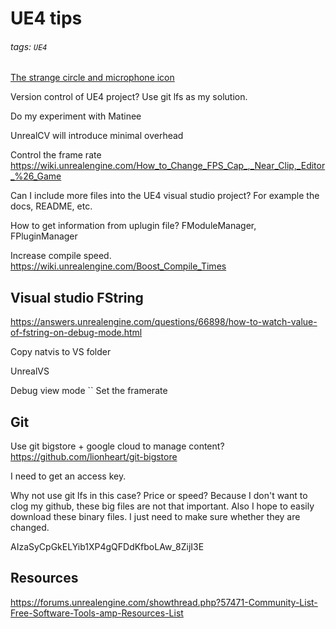 # UE4 tips

###### tags: `UE4`

[The strange circle and microphone icon](https://forums.unrealengine.com/showthread.php?122756-UE4-13-editor-microphone-and-circle-arrow-icons)

Version control of UE4 project? Use git lfs as my solution.

Do my experiment with Matinee

UnrealCV will introduce minimal overhead

Control the frame rate
https://wiki.unrealengine.com/How_to_Change_FPS_Cap_,_Near_Clip,_Editor_%26_Game

Can I include more files into the UE4 visual studio project? For example the docs, README, etc.

How to get information from uplugin file? FModuleManager, FPluginManager

Increase compile speed.
https://wiki.unrealengine.com/Boost_Compile_Times

## Visual studio FString
https://answers.unrealengine.com/questions/66898/how-to-watch-value-of-fstring-on-debug-mode.html

Copy natvis to VS folder

UnrealVS

Debug view mode `` 
Set the framerate

## Git

Use git bigstore + google cloud to manage content?
https://github.com/lionheart/git-bigstore

I need to get an access key.

Why not use git lfs in this case? Price or speed? Because I don't want to clog my github, these big files are not that important. Also I hope to easily download these binary files. I just need to make sure whether they are changed.

AIzaSyCpGkELYib1XP4gQFDdKfboLAw_8ZijI3E

## Resources
https://forums.unrealengine.com/showthread.php?57471-Community-List-Free-Software-Tools-amp-Resources-List
